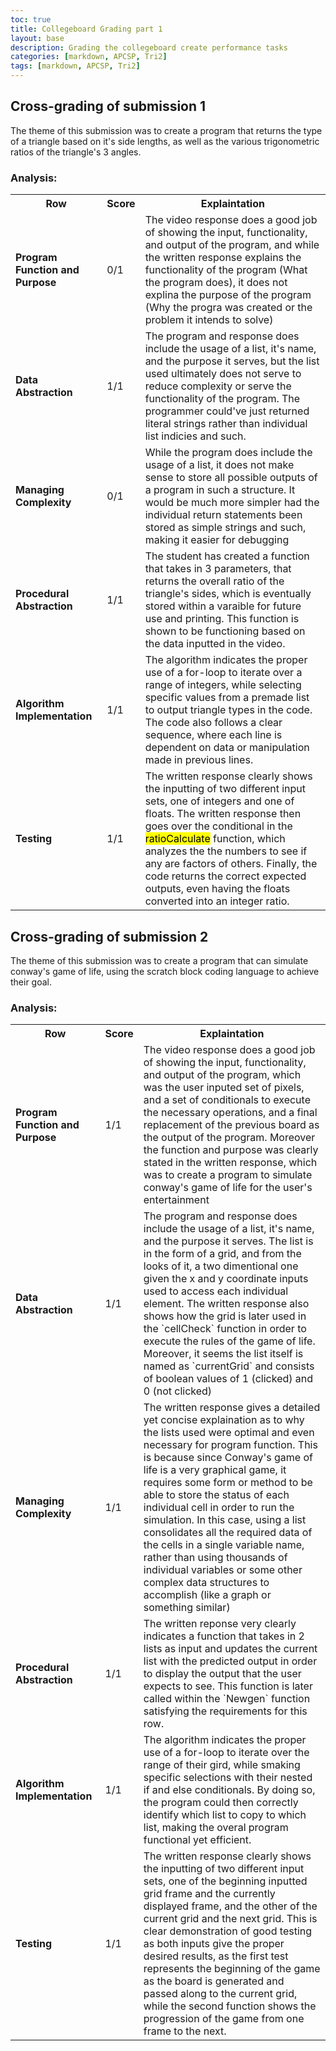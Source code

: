 ```yaml
---
toc: true
title: Collegeboard Grading part 1
layout: base
description: Grading the collegeboard create performance tasks
categories: [markdown, APCSP, Tri2]
tags: [markdown, APCSP, Tri2]
---
```


## Cross-grading of submission 1  
The theme of this submission was to create a program that returns the type of a triangle based on it's side lengths, as well as the various trigonometric ratios of the triangle's 3 angles.

### Analysis:  
<table>
  <tr>
    <th>Row</th>
    <th>Score</th>
    <th>Explaintation</th>
  </tr>
  <tr>
    <td><strong>Program Function and Purpose</strong></td>
    <td>0/1</td>
    <td>The video response does a good job of showing the input, functionality, and output of the program, and while the written response explains the functionality of the program (What the program does), it does not explina the purpose of the program (Why the progra was created or the problem it intends to solve)</td>
  </tr>
  <tr>
    <td><strong>Data Abstraction</strong></td>
    <td>1/1</td>
    <td>The program and response  does include the usage of a list, it's name, and the purpose it serves, but the list used ultimately does not serve to reduce complexity or serve the functionality of the program. The programmer could've just returned literal strings rather than individual list indicies and such.</td>
  </tr>
  <tr>
    <td><strong>Managing Complexity</strong></td>
    <td>0/1</td>
    <td>While the program does include the usage of a list, it does not make sense to store all possible outputs of a program in such a structure. It would be much more simpler had the individual return statements been stored as simple strings and such, making it easier for debugging</td>
  </tr>
  <tr>
    <td><strong>Procedural Abstraction</strong></td>
    <td>1/1</td>
    <td>The student has created a function that takes in 3 parameters, that returns the overall ratio of the triangle's sides, which is eventually stored within a varaible for future use and printing. This function is shown to be functioning based on the data inputted in the video.</td>
  </tr>
  <tr>
    <td><strong>Algorithm Implementation</strong></td>
    <td>1/1</td>
    <td>The algorithm indicates the proper use of a for-loop to iterate over a range of integers, while selecting specific values from a premade list to output triangle types in the code. The code also follows a clear sequence, where each line is dependent on data or manipulation made in previous lines.</td>
  </tr>
  <tr>
    <td><strong>Testing</strong></td>
    <td>1/1</td>
    <td>The written response clearly shows the inputting of two different input sets, one of integers and one of floats. The written response then goes over the conditional in the <mark>ratioCalculate</mark> function, which analyzes the the numbers to see if any are factors of others. Finally, the code returns the correct expected outputs, even having the floats converted into an integer ratio.</td>
  </tr>
</table>




## Cross-grading of submission 2
The theme of this submission was to create a program that can simulate conway's game of life, using the scratch block coding language to achieve their goal.

### Analysis:  

<table>
  <tr>
    <th>Row</th>
    <th>Score</th>
    <th>Explaintation</th>
  </tr>
  <tr>
    <td><strong>Program Function and Purpose</strong></td>
    <td>1/1</td>
    <td>The video response does a good job of showing the input, functionality, and output of the program, which was the user inputed set of pixels, and a set of conditionals to execute the necessary operations, and a final replacement of the previous board as the output of the program. Moreover the function and purpose was clearly stated in the written response, which was to create a program to simulate conway's game of life for the user's entertainment</td>
  </tr>
  <tr>
    <td><strong>Data Abstraction</strong></td>
    <td>1/1</td>
    <td>The program and response  does include the usage of a list, it's name, and the purpose it serves. The list is in the form of a grid, and from the looks of it, a two dimentional one given the x and y coordinate inputs used to access each individual element. The written response also shows how the grid is later used in the `cellCheck` function in order to execute the rules of the game of life. Moreover, it seems the list itself is named as `currentGrid` and consists of boolean values of 1 (clicked) and 0 (not clicked)</td>
  </tr>
  <tr>
    <td><strong>Managing Complexity</strong></td>
    <td>1/1</td>
    <td>The written response gives a detailed yet concise explaination as to why the lists used were optimal and even necessary for program function. This is because since Conway's game of life is a very graphical game, it requires some form or method to be able to store the status of each individual cell in order to run the simulation. In this case, using a list consolidates all the required data of the cells in a single variable name, rather than using thousands of individual variables or some other complex data structures to accomplish (like a graph or something similar)</td>
  </tr>
  <tr>
    <td><strong>Procedural Abstraction</strong></td>
    <td>1/1</td>
    <td>The written reponse very clearly indicates a function that takes in 2 lists as input and updates the current list with the predicted output in order to display the output that the user expects to see. This function is later called within the `Newgen` function satisfying the requirements for this row.</td>
  </tr>
  <tr>
    <td><strong>Algorithm Implementation</strong></td>
    <td>1/1</td>
    <td>The algorithm indicates the proper use of a for-loop to iterate over the range of their gird, while smaking specific selections with their nested if and else conditionals. By doing so, the program could then correctly identify which list to copy to which list, making the overal program functional yet efficient.</td>
  </tr>
  <tr>
    <td><strong>Testing</strong></td>
    <td>1/1</td>
    <td>The written response clearly shows the inputting of two different input sets, one of the beginning inputted grid frame and the currently displayed frame, and the other of the current grid and the next grid. This is clear demonstration of good testing as both inputs give the proper desired results, as the first test represents the beginning of the game as the board is generated and passed along to the current grid, while the second function shows the progression of the game from one frame to the next.</td>
  </tr>
</table>
